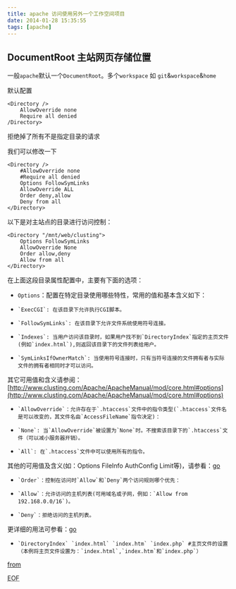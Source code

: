 ```yaml
---
title: apache 访问使用另外一个工作空间项目
date: 2014-01-28 15:35:55
tags: [apache]
---
```


## DocumentRoot 主站网页存储位置

一般`apache`默认一个`DocumentRoot`。多个`workspace` 如 `git`&`workspace`&`home`

默认配置

	<Directory />
	    AllowOverride none
	    Require all denied
	/Directory>

拒绝掉了所有不是指定目录的请求

我们可以修改一下

	<Directory />
	    #AllowOverride none
	    #Require all denied
		Options FollowSymLinks
	    AllowOverride ALL
	    Order deny,allow
	    Deny from all
	</Directory>

<!-- more -->

以下是对主站点的目录进行访问控制： 

	<Directory "/mnt/web/clusting"> 
		Options FollowSymLinks 
		AllowOverride None 
		Order allow,deny 
		Allow from all 
	</Directory> 

在上面这段目录属性配置中，主要有下面的选项： 
* `Options`：配置在特定目录使用哪些特性，常用的值和基本含义如下： 

*     `ExecCGI`: 在该目录下允许执行CGI脚本。 

*     `FollowSymLinks`: 在该目录下允许文件系统使用符号连接。 

*     `Indexes`: 当用户访问该目录时，如果用户找不到`DirectoryIndex`指定的主页文件(例如`index.html`),则返回该目录下的文件列表给用户。

*     `SymLinksIfOwnerMatch`: 当使用符号连接时，只有当符号连接的文件拥有者与实际文件的拥有者相同时才可以访问。 

其它可用值和含义请参阅：[http://www.clusting.com/Apache/ApacheManual/mod/core.html#options](http://www.clusting.com/Apache/ApacheManual/mod/core.html#options)

*     `AllowOverride`：允许存在于`.htaccess`文件中的指令类型(`.htaccess`文件名是可以改变的，其文件名由`AccessFileName`指令决定)： 

*     `None`: 当`AllowOverride`被设置为`None`时。不搜索该目录下的`.htaccess`文件（可以减小服务器开销）。 

*     `All`: 在`.htaccess`文件中可以使用所有的指令。 

其他的可用值及含义(如：Options FileInfo AuthConfig Limit等)，请参看：[go](http://www.clusting.com/Apache/ApacheManual/mod/core.html#AllowOverride)

*     `Order`：控制在访问时`Allow`和`Deny`两个访问规则哪个优先： 

*     `Allow`：允许访问的主机列表(可用域名或子网，例如：`Allow from 192.168.0.0/16`)。 

*     `Deny`：拒绝访问的主机列表。 

更详细的用法可参看：[go](http://www.clusting.com/Apache/ApacheManual/mod/mod_access.html#order)

*     `DirectoryIndex` `index.html` `index.htm` `index.php` #主页文件的设置（本例将主页文件设置为：`index.html`,`index.htm`和`index.php`） 

[from](http://liudaoru.iteye.com/blog/336338)


<abbr title="End of file">EOF</abbr>
